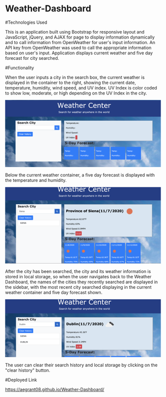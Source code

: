 # Weather-Dashboard

#Technologies Used

This is an application built using Bootstrap for responsive layout and JavaScript, jQuery, and AJAX for page to display information dynamically and to call information from OpenWeather for user's input information. An API key from OpenWeather was used to call the appropriate information based on user's input. Application displays current weather and five day forecast for city searched.

#Functionality

When the user inputs a city in the search box, the current weather is displayed in the container to the right, showing the current date, temperature, humidity, wind speed, and UV index. UV Index is color coded to show low, moderate, or high depending on the UV Index in the city.

![Landing Page](assets/screen-shots/1-Landing-Page.png?raw=true)

Below the current weather container, a five day forecast is displayed with the temperature and humidity.

![Demo](assets/screen-shots/2-Demo.png?raw=true)

After the city has been searched, the city and its weather information is stored in local storage, so when the user navigates back to the Weather Dashboard, the names of the cities they recently searched are displayed in the sidebar, with the most recent city searched displaying in the current weather container and five day forecast shown. 

![History Demo](assets/screen-shots/3-History-Demo.png?raw=true)


The user can clear their search history and local storage by clicking on the "clear history" button.

#Deployed Link

https://aegrant08.github.io/Weather-Dashboard/
